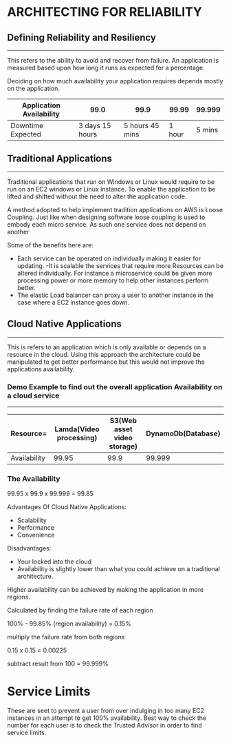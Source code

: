 # ARCHITECTING FOR RELIABILITY  

## Defining Reliability and Resiliency
---------------------
This refers to the ability to avoid and recover from failure. 
An application is measured based upon how long it runs as expected for a percentage.

Deciding on how much availability your application requires depends mostly on the application.

|Application Availability|99.0|99.9|99.99|99.999|
|--|--|--|--|--|
|Downtime Expected |3 days 15 hours|5 hours 45 mins|1 hour|5 mins|

## Traditional Applications
---------------------------
Traditional applications that run on Windows or Linux would require to be run on an EC2 windows or Linux instance. To enable the application to be lifted and shifted without the need to alter the application code.

A method adopted to help implement tradition applications on AWS is Loose Coupling. Just like when designing software loose coupling is used to embody each micro service.
As such one service does not depend on another

Some of the benefits here are:
- Each service can be operated on individually making it easier for updating.
-It is scalable the services that require more Resources can be altered individually. For instance a microservice could be given more processing power or more memory to help other instances perform better.
- The elastic Load balancer can proxy a user to another instance in the case where a EC2 instance goes down.


## Cloud Native Applications
----------------------------
This is refers to an application which is only available or depends on a resource in the cloud.
Using this approach the architecture could be manipulated to get better performance but this would not improve the applications availability.

### Demo Example to find out the overall application Availability on a cloud service
-----
|Resource=|Lamda(Video processing)|S3(Web asset video storage)|DynamoDb(Database)|
|--|--|--|--|
|Availability|99.95|99.9|99.999|

### The Availability 
99.95 x 99.9 x 99.999 = 99.85 

Advantages Of Cloud Native Applications:
- Scalability
- Performance
- Convenience

Disadvantages:
- Your locked into the cloud 
- Availability is slightly lower than what you could achieve on a traditional architecture.

Higher availability can be achieved by making the application in more regions.

Calculated by finding the failure rate of each region

100% - 99.85% (region availability) = 0.15%  

multiply the failure rate from both regions

0.15 x 0.15 = 0.00225

subtract result from 100 = 99.999%

# Service Limits
These are seet to prevent a user from over indulging in too many EC2 instances in an attempt to get 100% availability.
Best way to check the number for each user is to check the Trusted Advisor in order to find service limits.

